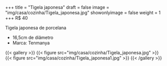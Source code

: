 +++
title = "Tigela japonesa"
draft = false
image = "img/casa/cozinha/Tigela_japonesa.jpg"
showonlyimage = false
weight = 1
+++
<span class="price">R$ 40</span>

<!--more-->

Tigela japonesa de porcelana

- 16,5cm de diâmetro
- Marca: Tenmanya

{{< gallery >}}
{{< figure src="img/casa/cozinha/Tigela_japonesa.jpg" >}}
{{< figure src="img/casa/cozinha/Tigela_japonesa1.jpg" >}}
{{< /gallery >}}
